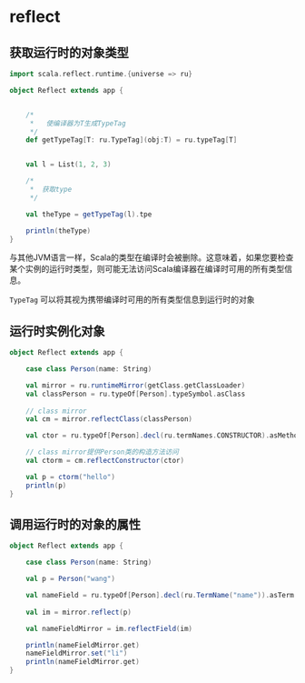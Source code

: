 # reflect

## 获取运行时的对象类型

```scala
import scala.reflect.runtime.{universe => ru}

object Reflect extends app {


    /*
     *   使编译器为T生成TypeTag     
     */
    def getTypeTag[T: ru.TypeTag](obj:T) = ru.typeTag[T]


    val l = List(1, 2, 3)

    /*
     *  获取type 
     */

    val theType = getTypeTag(l).tpe

    println(theType)
}
```

与其他JVM语言一样，Scala的类型在编译时会被删除。这意味着，如果您要检查某个实例的运行时类型，则可能无法访问Scala编译器在编译时可用的所有类型信息。

```TypeTag``` 可以将其视为携带编译时可用的所有类型信息到运行时的对象


## 运行时实例化对象

```scala
object Reflect extends app {

    case class Person(name: String)

    val mirror = ru.runtimeMirror(getClass.getClassLoader)
    val classPerson = ru.typeOf[Person].typeSymbol.asClass
    
    // class mirror
    val cm = mirror.reflectClass(classPerson)

    val ctor = ru.typeOf[Person].decl(ru.termNames.CONSTRUCTOR).asMethod

    // class mirror提供Person类的构造方法访问
    val ctorm = cm.reflectConstructor(ctor)

    val p = ctorm("hello")
    println(p)
}
```

## 调用运行时的对象的属性

```scala
object Reflect extends app {

    case class Person(name: String)

    val p = Person("wang")

    val nameField = ru.typeOf[Person].decl(ru.TermName("name")).asTerm
    
    val im = mirror.reflect(p)

    val nameFieldMirror = im.reflectField(im)

    println(nameFieldMirror.get)
    nameFieldMirror.set("li")
    println(nameFieldMirror.get)
}
```


